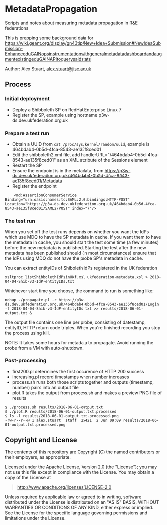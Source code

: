 # MetadataPropagation
Scripts and notes about measuring metadata propagation in R&amp;E federations

This is prepping some background data for https://wiki.geant.org/display/gn43tip/New+Idea+Submission#NewIdeaSubmission-EnhanceeduGAINopsinstrumentationwithgeneralmetadatadashboardandaugmentexistingeduGAINAPItoquerysaidstats

Author: Alex Stuart, alex.stuart@jisc.ac.uk

## Process

### Initial deployment

- Deploy a Shibboleth SP on RedHat Enterprise Linux 7
- Register the SP, example using hostname p3w-ds.dev.ukfederation.org.uk

### Prepare a test run

- Obtain a UUID from `cat /proc/sys/kernel/random/uuid`, example is 464bdab4-0b5d-4fca-8543-ae135f8ced01  
- Edit the shibboleth2.xml file, add handlerURL="/464bdab4-0b5d-4fca-8543-ae135f8ced01" as an XML attribute of the Sessions element  
- Restart the SP  
- Ensure the endpoint is in the metadata, from https://p3w-ds.dev.ukfederation.org.uk/464bdab4-0b5d-4fca-8543-ae135f8ced01/Metadata
- Register the endpoint
```
    <md:AssertionConsumerService Binding="urn:oasis:names:tc:SAML:2.0:bindings:HTTP-POST" Location="https://p3w-ds.dev.ukfederation.org.uk/464bdab4-0b5d-4fca-8543-ae135f8ced01/SAML2/POST" index="7"/>
```

### The test run 

When you set off the test runs depends on whether you want the IdPs which use MDQ to have the SP metadata in cache. If you want them to have the metadata in cache, you should start the test some time (a few minutes) before the new metadata is published. Starting the test after the new metadata has been published should (in most circumstances) ensure that the IdPs using MDQ do not have the probe SP's metadata in cache.

You can extract entityIDs of Shiboleth IdPs registered in the UK federation
```
xsltproc listShibbolethIdPsinUKf.xsl ukfederation-metadata.xsl > 2018-04-04-Shib-v3-IdP-entityIDs.txt
```

Whichever start time you choose, the command to run is something like:
```
nohup ./propagate.pl -r https://p3w-ds.dev.ukfederation.org.uk/464bdab4-0b5d-4fca-8543-ae135f8ced01/Login -f 2018-04-04-Shib-v3-IdP-entityIDs.txt >> results/2018-06-01-output.txt &
```

The output file contains one line per probe, consisting of datestamp, entityID, HTTP return code triples. When you're finished recording you stop the process using kill.

NOTE: It takes some hours for metadata to propagate. Avoid running the probe from a VM with auto-shutdown.

### Post-processing

- first200.pl determines the first occurence of HTTP 200 success  
- increasing.pl record timestamps when number increases
- process.sh runs both those scripts together and outputs (timestamp, number) pairs into an output file
- plot.R takes the output from process.sh and makes a preview PNG file of results

```
$ ./process.sh results/2018-06-01-output.txt 
$ ./plot.R results/2018-06-01-output.txt.processed 
$ ls -l results/2018-06-01-output.txt.processed.png
-rw-r--r--@ 1 alex.stuart  staff  25421  2 Jun 09:09 results/2018-06-01-output.txt.processed.png
```

## Copyright and License

The contents of this repository are Copyright (C) the named contributors or their
employers, as appropriate.

Licensed under the Apache License, Version 2.0 (the "License");
you may not use this file except in compliance with the License.
You may obtain a copy of the License at

> <http://www.apache.org/licenses/LICENSE-2.0>

Unless required by applicable law or agreed to in writing, software
distributed under the License is distributed on an "AS IS" BASIS,
WITHOUT WARRANTIES OR CONDITIONS OF ANY KIND, either express or implied.
See the License for the specific language governing permissions and
limitations under the License.

